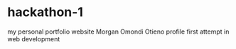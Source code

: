 # hackathon-1
my personal portfolio website
Morgan Omondi Otieno profile
first attempt in web development

